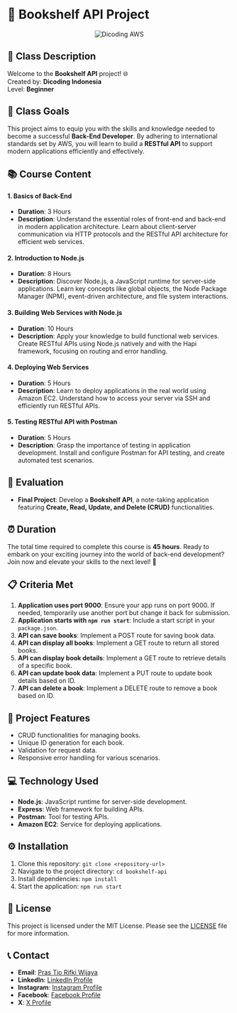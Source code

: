 # 🌟 Bookshelf API Project

<div align="center">
  <img src="https://user-images.githubusercontent.com/95717485/225231893-e59de44d-0d3e-4e79-971b-a4d494565a74.png" alt="Dicoding AWS">
</div>

## 🎯 Class Description

Welcome to the **Bookshelf API** project! 🌐  
Created by: **Dicoding Indonesia**  
Level: **Beginner**

## 🚀 Class Goals
This project aims to equip you with the skills and knowledge needed to become a successful **Back-End Developer**. By adhering to international standards set by AWS, you will learn to build a **RESTful API** to support modern applications efficiently and effectively.

## 📚 Course Content

#### 1. **Basics of Back-End**  
   - **Duration**: 3 Hours  
   - **Description**: Understand the essential roles of front-end and back-end in modern application architecture. Learn about client-server communication via HTTP protocols and the RESTful API architecture for efficient web services.

#### 2. **Introduction to Node.js**  
   - **Duration**: 8 Hours  
   - **Description**: Discover Node.js, a JavaScript runtime for server-side applications. Learn key concepts like global objects, the Node Package Manager (NPM), event-driven architecture, and file system interactions.

#### 3. **Building Web Services with Node.js**  
   - **Duration**: 10 Hours  
   - **Description**: Apply your knowledge to build functional web services. Create RESTful APIs using Node.js natively and with the Hapi framework, focusing on routing and error handling.

#### 4. **Deploying Web Services**  
   - **Duration**: 5 Hours  
   - **Description**: Learn to deploy applications in the real world using Amazon EC2. Understand how to access your server via SSH and efficiently run RESTful APIs.

#### 5. **Testing RESTful API with Postman**  
   - **Duration**: 5 Hours  
   - **Description**: Grasp the importance of testing in application development. Install and configure Postman for API testing, and create automated test scenarios.

## 🏁 Evaluation

- **Final Project**: Develop a **Bookshelf API**, a note-taking application featuring **Create, Read, Update, and Delete (CRUD)** functionalities.

## ⏰ Duration
The total time required to complete this course is **45 hours**. Ready to embark on your exciting journey into the world of back-end development? Join now and elevate your skills to the next level! 🚀

## 📋 Criteria Met
1. **Application uses port 9000**: Ensure your app runs on port 9000. If needed, temporarily use another port but change it back for submission.
2. **Application starts with `npm run start`**: Include a start script in your `package.json`.
3. **API can save books**: Implement a POST route for saving book data.
4. **API can display all books**: Implement a GET route to return all stored books.
5. **API can display book details**: Implement a GET route to retrieve details of a specific book.
6. **API can update book data**: Implement a PUT route to update book details based on ID.
7. **API can delete a book**: Implement a DELETE route to remove a book based on ID.

## 🌟 Project Features
- CRUD functionalities for managing books.
- Unique ID generation for each book.
- Validation for request data.
- Responsive error handling for various scenarios.

## 💻 Technology Used
- **Node.js**: JavaScript runtime for server-side development.
- **Express**: Web framework for building APIs.
- **Postman**: Tool for testing APIs.
- **Amazon EC2**: Service for deploying applications.

## ⚙️ Installation
1. Clone this repository: `git clone <repository-url>`
2. Navigate to the project directory: `cd bookshelf-api`
3. Install dependencies: `npm install`
4. Start the application: `npm run start`

## 📝 License
This project is licensed under the MIT License. Please see the [LICENSE](LICENSE) file for more information.

## 📞 Contact
- **Email**: [Pras Tio Rifki Wijaya](mailto:wijayaprsatio23@gmail.com)
- **LinkedIn**: [LinkedIn Profile](https://www.linkedin.com/in/prastio-rifki-wijaya-046166243/)
- **Instagram**: [Instagram Profile](https://www.instagram.com/prastio_rifky/)
- **Facebook**: [Facebook Profile](https://www.facebook.com/share/cCuvkvYLoTarWZMJ/?mibextid=qi2Omg)
- **X**: [X Profile](https://x.com/rifki_prastio)
